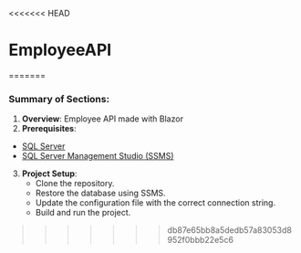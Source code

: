 <<<<<<< HEAD
# EmployeeAPI
=======

### Summary of Sections:

1. **Overview**: Employee API made with Blazor
2. **Prerequisites**:
- [SQL Server](https://www.microsoft.com/en-us/sql-server/sql-server-downloads)
- [SQL Server Management Studio (SSMS)](https://docs.microsoft.com/en-us/sql/ssms/download-sql-server-management-studio-ssms)

3. **Project Setup**:
   - Clone the repository.
   - Restore the database using SSMS.
   - Update the configuration file with the correct connection string.
   - Build and run the project.

>>>>>>> db87e65bb8a5dedb57a83053d8952f0bbb22e5c6
